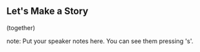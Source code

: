 ##  Let's Make a Story

(together)

note:
    Put your speaker notes here.
    You can see them pressing 's'.
